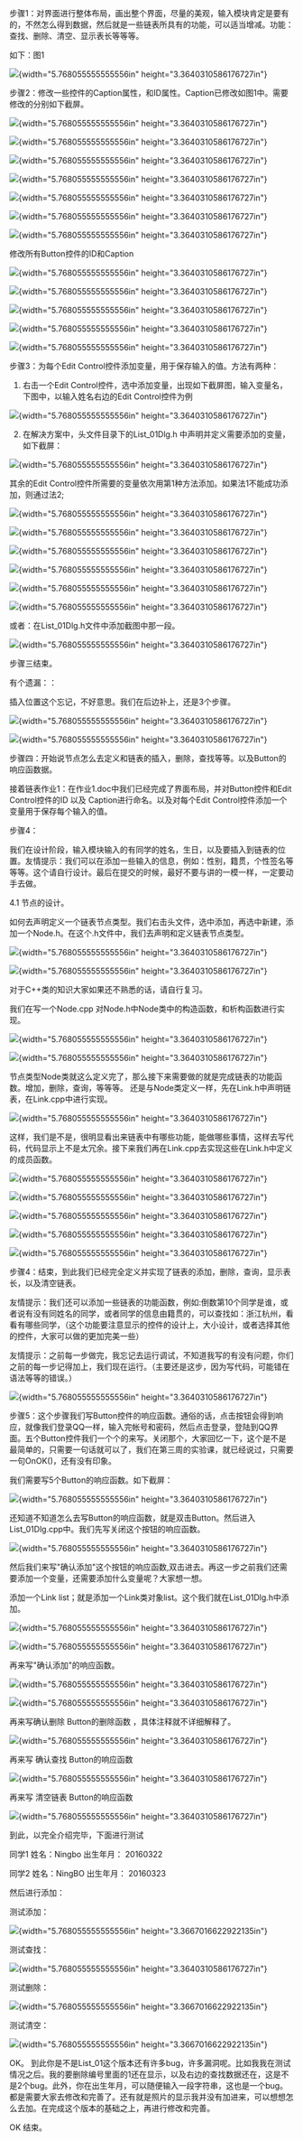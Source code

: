步骤1：对界面进行整体布局，画出整个界面，尽量的美观，输入模块肯定是要有的，不然怎么得到数据，然后就是一些链表所具有的功能，可以适当增减。功能：查找、删除、清空、显示表长等等等。

如下：图1

![](assets/media/image1.png){width="5.768055555555556in"
height="3.3640310586176727in"}

步骤2：修改一些控件的Caption属性，和ID属性。Caption已修改如图1中。需要修改的分别如下截屏。

![](assets/media/image2.png){width="5.768055555555556in"
height="3.3640310586176727in"}

![](assets/media/image3.png){width="5.768055555555556in"
height="3.3640310586176727in"}

![](assets/media/image4.png){width="5.768055555555556in"
height="3.3640310586176727in"}

![](assets/media/image5.png){width="5.768055555555556in"
height="3.3640310586176727in"}

![](assets/media/image6.png){width="5.768055555555556in"
height="3.3640310586176727in"}

![](assets/media/image7.png){width="5.768055555555556in"
height="3.3640310586176727in"}

![](assets/media/image8.png){width="5.768055555555556in"
height="3.3640310586176727in"}

修改所有Button控件的ID和Caption

![](assets/media/image9.png){width="5.768055555555556in"
height="3.3640310586176727in"}

![](assets/media/image10.png){width="5.768055555555556in"
height="3.3640310586176727in"}

![](assets/media/image11.png){width="5.768055555555556in"
height="3.3640310586176727in"}

![](assets/media/image12.png){width="5.768055555555556in"
height="3.3640310586176727in"}

![](assets/media/image13.png){width="5.768055555555556in"
height="3.3640310586176727in"}

步骤3：为每个Edit Control控件添加变量，用于保存输入的值。方法有两种：

1.  右击一个Edit
    Control控件，选中添加变量，出现如下截屏图，输入变量名，下图中，以输入姓名右边的Edit
    Control控件为例

![](assets/media/image14.png){width="5.768055555555556in"
height="3.3640310586176727in"}

2.  在解决方案中，头文件目录下的List\_01Dlg.h
    中声明并定义需要添加的变量，如下截屏：

![](assets/media/image15.png){width="5.768055555555556in"
height="3.3640310586176727in"}

其余的Edit
Control控件所需要的变量依次用第1种方法添加。如果法1不能成功添加，则通过法2;

![](assets/media/image16.png){width="5.768055555555556in"
height="3.3640310586176727in"}

![](assets/media/image17.png){width="5.768055555555556in"
height="3.3640310586176727in"}

![](assets/media/image18.png){width="5.768055555555556in"
height="3.3640310586176727in"}

![](assets/media/image19.png){width="5.768055555555556in"
height="3.3640310586176727in"}

![](assets/media/image20.png){width="5.768055555555556in"
height="3.3640310586176727in"}

![](assets/media/image21.png){width="5.768055555555556in"
height="3.3640310586176727in"}

或者：在List\_01Dlg.h文件中添加截图中那一段。

![](assets/media/image22.png){width="5.768055555555556in"
height="3.3640310586176727in"}

步骤三结束。

有个遗漏：：

插入位置这个忘记，不好意思。我们在后边补上，还是3个步骤。

![](assets/media/image23.png){width="5.768055555555556in"
height="3.3640310586176727in"}

![](assets/media/image24.png){width="5.768055555555556in"
height="3.3640310586176727in"}

步骤四：开始说节点怎么去定义和链表的插入，删除，查找等等。以及Button的响应函数据。

接着链表作业1：在作业1.doc中我们已经完成了界面布局，并对Button控件和Edit
Control控件的ID 以及 Caption进行命名。以及对每个Edit
Control控件添加一个变量用于保存每个输入的值。

步骤4：

我们在设计阶段，输入模块输入的有同学的姓名，生日，以及要插入到链表的位置。友情提示：我们可以在添加一些输入的信息，例如：性别，籍贯，个性签名等等等。这个请自行设计。最后在提交的时候，最好不要与讲的一模一样，一定要动手去做。

4.1 节点的设计。

如何去声明定义一个链表节点类型。我们右击头文件，选中添加，再选中新建，添加一个Node.h。在这个.h文件中，我们去声明和定义链表节点类型。

![](assets/media/image25.png){width="5.768055555555556in"
height="3.3640310586176727in"}

![](assets/media/image26.png){width="5.768055555555556in"
height="3.3640310586176727in"}

对于C++类的知识大家如果还不熟悉的话，请自行复习。

我们在写一个Node.cpp 对Node.h中Node类中的构造函数，和析构函数进行实现。

![](assets/media/image27.png){width="5.768055555555556in"
height="3.3640310586176727in"}

![](assets/media/image28.png){width="5.768055555555556in"
height="3.3640310586176727in"}

节点类型Node类就这么定义完了，那么接下来需要做的就是完成链表的功能函数。增加，删除，查询，等等等。
还是与Node类定义一样，先在Link.h中声明链表，在Link.cpp中进行实现。

![](assets/media/image29.png){width="5.768055555555556in"
height="3.3640310586176727in"}

这样，我们是不是，很明显看出来链表中有哪些功能，能做哪些事情，这样去写代码，代码显示上不是太冗余。接下来我们再在Link.cpp去实现这些在Link.h中定义的成员函数。

![](assets/media/image30.png){width="5.768055555555556in"
height="3.3640310586176727in"}

![](assets/media/image31.png){width="5.768055555555556in"
height="3.3640310586176727in"}

![](assets/media/image32.png){width="5.768055555555556in"
height="3.3640310586176727in"}

![](assets/media/image33.png){width="5.768055555555556in"
height="3.3640310586176727in"}

![](assets/media/image34.png){width="5.768055555555556in"
height="3.3640310586176727in"}

步骤4：结束，到此我们已经完全定义并实现了链表的添加，删除，查询，显示表长，以及清空链表。

友情提示：我们还可以添加一些链表的功能函数，例如:倒数第10个同学是谁，或者说有没有同姓名的同学，或者同学的信息由籍贯的，可以查找如：浙江杭州，看看有哪些同学，（这个功能要注意显示的控件的设计上，大小设计，或者选择其他的控件，大家可以做的更加完美一些）

友情提示：之前每一步做完，我忘记去运行调试，不知道我写的有没有问题，你们之前的每一步记得加上，我们现在运行。（主要还是这步，因为写代码，可能错在语法等等的错误。）

![](assets/media/image35.png){width="5.768055555555556in"
height="3.3640310586176727in"}

步骤5：这个步骤我们写Button控件的响应函数。通俗的话，点击按钮会得到响应，就像我们登录QQ一样，输入完帐号和密码，然后点击登录，登陆到QQ界面。五个Button控件我们一个个的来写。关闭那个，大家回忆一下，这个是不是最简单的，只需要一句话就可以了，我们在第三周的实验课，就已经说过，只需要一句OnOK()，还有没有印象。

我们需要写5个Button的响应函数。如下截屏：

![](assets/media/image36.png){width="5.768055555555556in"
height="3.3640310586176727in"}

还知道不知道怎么去写Button的响应函数，就是双击Button。然后进入List\_01Dlg.cpp中。我们先写关闭这个按钮的响应函数。

![](assets/media/image37.png){width="5.768055555555556in"
height="3.3640310586176727in"}

然后我们来写"确认添加"这个按钮的响应函数,双击进去。再这一步之前我们还需要添加一个变量，还需要添加什么变量呢？大家想一想。

添加一个Link
list；就是添加一个Link类对象list。这个我们就在List\_01Dlg.h中添加。

![](assets/media/image38.png){width="5.768055555555556in"
height="3.3640310586176727in"}

![](assets/media/image39.png){width="5.768055555555556in"
height="3.3640310586176727in"}

再来写"确认添加"的响应函数。

![](assets/media/image40.png){width="5.768055555555556in"
height="3.3640310586176727in"}

![](assets/media/image41.png){width="5.768055555555556in"
height="3.3640310586176727in"}

再来写确认删除 Button的删除函数 ，具体注释就不详细解释了。

![](assets/media/image42.png){width="5.768055555555556in"
height="3.3640310586176727in"}

再来写 确认查找 Button的响应函数

![](assets/media/image43.png){width="5.768055555555556in"
height="3.3640310586176727in"}

再来写 清空链表 Button的响应函数

![](assets/media/image44.png){width="5.768055555555556in"
height="3.3640310586176727in"}

到此，以完全介绍完毕，下面进行测试

同学1 姓名：Ningbo 出生年月： 20160322

同学2 姓名：NingBO 出生年月： 20160323

然后进行添加：

测试添加：

![](assets/media/image45.png){width="5.768055555555556in"
height="3.3667016622922135in"}

测试查找：

![](assets/media/image46.png){width="5.768055555555556in"
height="3.3640310586176727in"}

测试删除：

![](assets/media/image47.png){width="5.768055555555556in"
height="3.3667016622922135in"}

测试清空：

![](assets/media/image48.png){width="5.768055555555556in"
height="3.3667016622922135in"}

OK。
到此你是不是List\_01这个版本还有许多bug，许多漏洞呢。比如我我在测试情况之后。我的要删除编号里面的1还在显示，以及右边的查找数据还在，这是不是2个bug。此外，你在出生年月，可以随便输入一段字符串，这也是一个bug。都是需要大家去修改和完善了。还有就是照片的显示我并没有加进来，可以想想怎么去加。在完成这个版本的基础之上，再进行修改和完善。

OK 结束。
